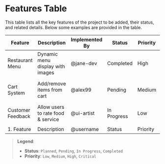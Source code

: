 # Features Table

This table lists all the key features of the project to be added, their status, and related details. Below some examples are provided in the table.

| **Feature** | **Description** | **Implemented By** | **Status** | **Priority** | **Date Added** | **Notes** |
|-------------|-----------------|--------------------|------------|--------------|----------------|-----------|
| Restaurant Menu | Dynamic menu display with images | @jane-dev | Completed | High | 2025-05-07 | Needs category filters |
| Cart System | Add/remove items from cart | @alex99 | Pending | Medium | 2025-05-07 | Linked with menu system |
| Customer Feedback | Allow users to rate food & service | @ui-artist | In Progress | Low | 2025-05-07 | UI mockup ready |
|  |
| 1. Feature | Description | @username | Status | Priority | Date | Notes |

> **Legend**:  
> - **Status**: `Planned`, `Pending`, `In Progress`, `Completed`  
> - **Priority**: `Low`, `Medium`, `High`, `Critical`
